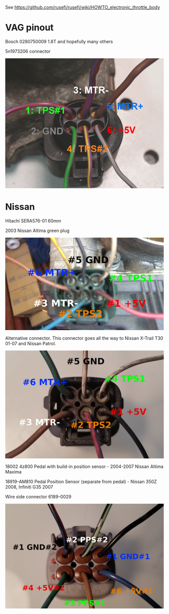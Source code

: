 See https://github.com/rusefi/rusefi/wiki/HOWTO_electronic_throttle_body

# VAG pinout
Bosch 0280750009 1.8T and hopefully many others 

5n1973206 connector

![x](oem_docs/VAG/Bosch_0280750009_pinout.jpg)

# Nissan

Hitachi SERA576-01 60mm

2003 Nissan Altima green plug

![x](oem_docs/Nissan/Hitachi-SERA576-01-2003-Nissan-Altima.png)

Alternative connector. This connector goes all the way to Nissan X-Trail T30 01-07 and Nissan Patrol.

![x](oem_docs/Nissan/Hitachi_60mm_ETB.jpg)
 
 
18002 4z800 Pedal with build-in position sensor - 2004-2007 Nissan Altima Maxima
 
18919-AM810 Pedal Position Sensor (separate from pedal) - Nissan 350Z 2008, Infiniti G35 2007

Wire side connector 6189-0029

![x](oem_docs/Nissan/18919-AM810-pinout.jpg)